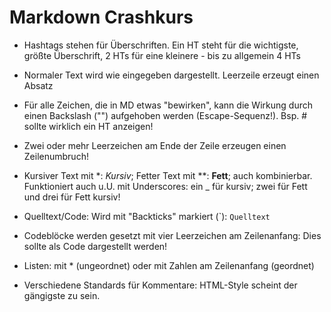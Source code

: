 #     Markdown Crashkurs

* Hashtags stehen für Überschriften. Ein HT steht für die wichtigste, größte
  Überschrift, 2 HTs für eine kleinere - bis zu allgemein 4 HTs

* Normaler Text wird wie eingegeben dargestellt. Leerzeile erzeugt einen
  Absatz

* Für alle Zeichen, die in MD etwas "bewirken", kann die Wirkung durch einen
  Backslash ("\") aufgehoben werden (Escape-Sequenz!). Bsp. \# sollte
  wirklich ein HT anzeigen!

* Zwei oder mehr Leerzeichen am Ende der Zeile erzeugen einen Zeilenumbruch!

* Kursiver Text mit \*: *Kursiv*; Fetter Text mit \*\*: **Fett**; auch
  kombinierbar. Funktioniert auch u.U. mit Underscores: ein \_ für kursiv;
  zwei für Fett und drei für Fett kursiv!

* Quelltext/Code: Wird mit "Backticks" markiert (\`): `Quelltext`

* Codeblöcke werden gesetzt mit vier Leerzeichen am Zeilenanfang:
    Dies sollte
    als Code
    dargestellt
    werden!

* Listen: mit \* (ungeordnet) oder mit Zahlen am Zeilenanfang (geordnet)

* Verschiedene Standards für Kommentare: HTML-Style <!--- Comment --->
  scheint der gängigste zu sein.

